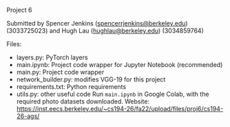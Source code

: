 Project 6

Submitted by Spencer Jenkins (spencerrjenkins@berkeley.edu) (3033725023) and Hugh Lau (hughlau@berkeley.edu) (3034859764)

Files:
   - layers.py: PyTorch layers
   - main.ipynb: Project code wrapper for Jupyter Notebook (recommended)
   - main.py: Project code wrapper
   - network_builder.py: modifies VGG-19 for this project
   - requirements.txt: Python requirements
   - utils.py: other useful code
Run `main.ipynb` in Google Colab, with the required photo datasets downloaded.
Website:
https://inst.eecs.berkeley.edu/~cs194-26/fa22/upload/files/proj6/cs194-26-ags/
